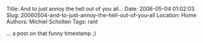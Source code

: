 Title: And to just annoy the hell out of you all...
Date: 2006-05-04 01:02:03
Slug: 20060504-and-to-just-annoy-the-hell-out-of-you-all
Location: Home
Authors: Michiel Scholten
Tags: rant

<p>... a post on that funny timestamp ;)</p>